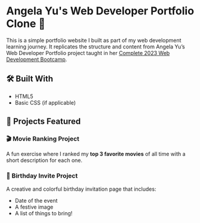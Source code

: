 # Angela Yu's Web Developer Portfolio Clone 🎨

This is a simple portfolio website I built as part of my web development learning journey. It replicates the structure and content from Angela Yu’s Web Developer Portfolio project taught in her [Complete 2023 Web Development Bootcamp](https://www.udemy.com/course/the-complete-web-development-bootcamp/).

## 🛠️ Built With

- HTML5
- Basic CSS (if applicable)

## 🚀 Projects Featured

### 🎬 Movie Ranking Project
A fun exercise where I ranked my **top 3 favorite movies** of all time with a short description for each one.

### 🎉 Birthday Invite Project
A creative and colorful birthday invitation page that includes:
- Date of the event
- A festive image
- A list of things to bring!
